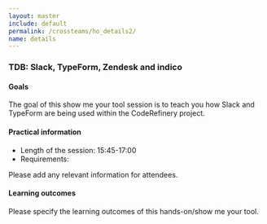 ```yaml
---
layout: master
include: default
permalink: /crossteams/ho_details2/
name: details
---
```


<h3> TDB: Slack, TypeForm, Zendesk and indico</h3>

<h4>Goals</h4>

The goal of this show me your tool session is to teach you how Slack and TypeForm are being used within the CodeRefinery project.

<h4>Practical information</h4>

- Length of the session: 15:45-17:00
- Requirements:

Please add any relevant information for attendees.

<h4>Learning outcomes</h4>

Please specify the learning outcomes of this hands-on/show me your tool. 

